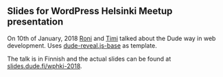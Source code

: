 ## Slides for WordPress Helsinki Meetup presentation

On 10th of January, 2018 [Roni](https://github.com/ronilaukkarinen) and [Timi](https://github.com/timiwahalahti) talked about the Dude way in web development. Uses [dude-reveal.js-base](https://github.com/digitoimistodude/dude-reveal.js-base) as template.

The talk is in Finnish and the actual slides can be found at [slides.dude.fi/wphki-2018](https://slides.dude.fi/wphki-2018/).